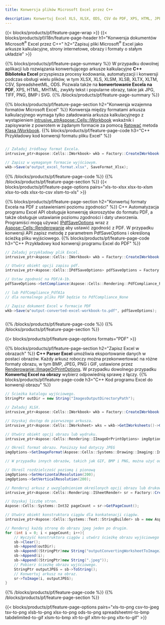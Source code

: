 ```yaml
---
title: Konwersja plików Microsoft Excel przez C++ 

description: Konwertuj Excel XLS, XLSX, ODS, CSV do PDF, XPS, HTML, JPEG i innych formatów za pomocą zaledwie kilku linijek kodu C++.
---
```

{{< blocks/products/pf/feature-page-wrap >}}
{{< blocks/products/pf/i18n/feature-page-header h1="Konwersja dokumentów Microsoft<sup>&reg;</sup> Excel przez C++" h2="Zapisuj pliki Microsoft<sup>&reg;</sup> Excel jako arkusze kalkulacyjne, strony internetowe, obrazy i formaty o stałym układzie" >}}

{{% blocks/products/pf/feature-page-summary %}}
W przypadku dowolnej aplikacji lub rozwiązania konwertującego arkusze kalkulacyjne **C++ Biblioteka Excel** przyspiesza procesy kodowania, automatyzacji i konwersji podczas obsługi wielu plików, w tym XLSX, XLS, XLSM, XLSB, XLTX, XLTM, CSV, SpreadsheetML, ODS. Pozwala także na **konwertowanie Excela na PDF**, XPS, HTML, MHTML, zwykły tekst i popularne obrazy, takie jak JPG, TIFF, PNG, BMP i SVG.
{{% /blocks/products/pf/feature-page-summary %}}

{{% blocks/products/pf/feature-page-section h2="Konwersja wzajemna formatów Microsoft Excel" %}}
Konwersja między formatami arkusza kalkulacyjnego wymaga tylko załadowania arkusza kalkulacyjnego z wystąpieniem [ intrusive_ptr<Aspose::Cells::IWorkbook>](https://reference.aspose.com/cells/cpp/class/aspose.cells.i_workbook) wskaźnik i zapisywanie z powrotem w żądanym formacie za pomocą [Ratować](https://reference.aspose.com/cells/cpp/class/aspose.cells.i_workbook#a9460f52a2dec8f4bf623a4905167d997) metoda [Klasa IWorkbook](https://reference.aspose.com/cells/cpp/class/aspose.cells.i_workbook).
{{% blocks/products/pf/feature-page-code h3="C++ Przykładowy kod konwersji formatu pliku Excel" %}}

```cs

// Załaduj źródłowy format Excela.
intrusive_ptr<Aspose::Cells::IWorkbook> wkb = Factory::CreateIWorkbook(u"src_excel_file.xls");

// Zapisz w wymaganym formacie wyjściowym.
wkb->Save(u"output_excel_format.xlsx", SaveFormat_Xlsx);


```
{{% /blocks/products/pf/feature-page-code %}}
{{% /blocks/products/pf/feature-page-section %}}
{{< blocks/products/pf/feature-page-options pairs="xls-to-xlsx xlsx-to-xlsm xlsx-to-ods xlsx-to-csv xlsm-to-xls" >}}


{{% blocks/products/pf/feature-page-section h2="Konwertuj formaty Excela na PDF z ustawieniami poziomu zgodności" %}}
C++ Automatyzacja programu Excel API obsługuje konwersję skoroszytów do formatu PDF, a także obsługuje ustawianie poziomu zgodności i daty utworzenia. Programiści mogą używać [IPdfSaveOptions](https://reference.aspose.com/cells/cpp/class/aspose.cells.i_pdf_save_options) wraz z [Aspose::Cells::Renderowanie](https://reference.aspose.com/cells/cpp/namespace/aspose.cells.rendering) aby ustawić zgodność z PDF. W przypadku konwersji API zapisz metodę z parametrem PdfSaveOptions i określoną ścieżką pliku wyjściowego. 
{{% blocks/products/pf/feature-page-code h3="C++ Przykładowy kod konwersji programu Excel do PDF" %}}

```cs
// Załaduj przykładowy plik Excel.
intrusive_ptr<Aspose::Cells::IWorkbook> wkb = Factory::CreateIWorkbook(u"sample-convert-excel-to.pdf");

// Utwórz obiekt opcji zapisu pdf.
intrusive_ptr<Aspose::Cells::IPdfSaveOptions> pdfSaveOptions = Factory::CreateIPdfSaveOptions();

// Ustaw zgodność na PDF/A-1b.
pdfSaveOptions->SetCompliance(Aspose::Cells::Rendering::PdfCompliance_PdfA1b);

// lub PdfCompliance_PdfA1a 
// dla normalnego pliku PDF będzie to PdfCompliance_None

// Zapisz dokument Excel w formacie PDF
wkb->Save(u"output-converted-excel-workbook-to.pdf", pdfSaveOptions);



```
{{% /blocks/products/pf/feature-page-code %}}
{{% /blocks/products/pf/feature-page-section %}}

{{< blocks/products/pf/feature-page-options formats="PDF" >}}

{{% blocks/products/pf/feature-page-section h2="Zapisz Excel w obrazach" %}}
**C++ Parser Excel** umożliwia eksportowanie danych w postaci obrazów. Każdy arkusz roboczy można przekonwertować na różne formaty obrazu, w tym BMP, JPEG, PNG i GIF, ustawione przez [Renderowanie::IImageOrPrintOptions](https://reference.aspose.com/cells/cpp/class/aspose.cells.rendering.i_image_or_print_options). W przypadku dowolnego przypadku **Konwertuj Excel na obrazy** wybierz odpowiednią sprawę z łączy.
{{% blocks/products/pf/feature-page-code h3="C++ Kod programu Excel do konwersji obrazu" %}}

```cs
// Ścieżka katalogu wyjściowego.
StringPtr outDir = new String("ImagesOutputDirectoryPath");

// Załaduj XLSX.
intrusive_ptr<Aspose::Cells::IWorkbook> wkb = Factory::CreateIWorkbook(u"source-excel-file.xlsx");

// Uzyskaj dostęp do pierwszego arkusza.
intrusive_ptr<Aspose::Cells::IWorksheet> wks = wkb->GetIWorksheets()->GetObjectByIndex(0);

// Utwórz obiekt opcji obrazu lub wydruku.
intrusive_ptr<Aspose::Cells::Rendering::IImageOrPrintOptions> imgOptions = Factory::CreateIImageOrPrintOptions();

// Określ format obrazu. Poniższy kod dotyczy JPEG
imgOptions->SetImageFormat(Aspose::Cells::Systems::Drawing::Imaging::ImageFormat::GetJpeg());

// W przypadku innych obrazów, takich jak GIF, BMP i PNG, można użyć odpowiednio GetGif(), GetBmp() i GetPng() 

// Określ rozdzielczość poziomą i pionową
imgOptions->SetHorizontalResolution(200);
imgOptions->SetVerticalResolution(200);

// Renderuj arkusz z uwzględnieniem określonych opcji obrazu lub drukowania.
intrusive_ptr<Aspose::Cells::Rendering::ISheetRender> sr = Factory::CreateISheetRender(wks, imgOptions);

// Uzyskaj liczbę stron.
Aspose::Cells::Systems::Int32 pageCount = sr->GetPageCount();

// Utwórz obiekt konstruktora ciągów dla konkatenacji ciągów.
intrusive_ptr<Aspose::Cells::Systems::Text::StringBuilder> sb = new Aspose::Cells::Systems::Text::StringBuilder();

// Renderuj każdą stronę do obrazu jpeg jeden po drugim.
for (int i = 0; i < pageCount; i++){
	// Wyczyść konstruktora ciągów i utwórz ścieżkę obrazu wyjściowego z konkatenacjami ciągów.
	sb->Clear();
	sb->Append(outDir);
	sb->Append((StringPtr)new String("outputConvertingWorksheetToImageJPEG_"));
	sb->Append(i);
	sb->Append((StringPtr)new String(".jpeg"));
	// Pobierz ścieżkę obrazu wyjściowego.
	StringPtr outputJPEG = sb->ToString();
	// Konwertuj arkusz na obraz.
	sr->ToImage(i, outputJPEG);
}

```
{{% /blocks/products/pf/feature-page-code %}}
{{% /blocks/products/pf/feature-page-section %}}

{{< blocks/products/pf/feature-page-options pairs="xls-to-png csv-to-jpeg tsv-to-png xlsb-to-png xlsx-to-png ods-to-png spreadsheetml-to-bmp tabdelimited-to-gif xlsm-to-bmp xlt-to-gif xltm-to-png xltx-to-gif" >}}
